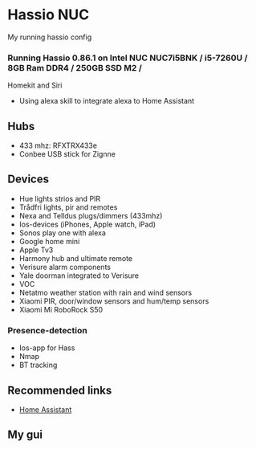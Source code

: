 # Hassio NUC
My running hassio config

### Running Hassio 0.86.1 on Intel NUC NUC7i5BNK / i5-7260U / 8GB Ram DDR4 / 250GB SSD M2 /
Homekit and Siri
* Using alexa skill to integrate alexa to Home Assistant

## Hubs
* 433 mhz: RFXTRX433e
* Conbee USB stick for Zignne

## Devices
* Hue lights strios and PIR
* Trådfri lights, pir and remotes
* Nexa and Telldus plugs/dimmers (433mhz)
* Ios-devices (iPhones, Apple watch, iPad)
* Sonos play one with alexa
* Google home mini
* Apple Tv3
* Harmony hub and ultimate remote
* Verisure alarm components
* Yale doorman integrated to Verisure
* VOC
* Netatmo weather station with rain and wind sensors
* Xiaomi PIR, door/window sensors and hum/temp sensors
* Xiaomi Mi RoboRock S50


### Presence-detection
* Ios-app for Hass
* Nmap
* BT tracking

## Recommended links
* [Home Assistant](https://home-assistant.io/)


## My gui

